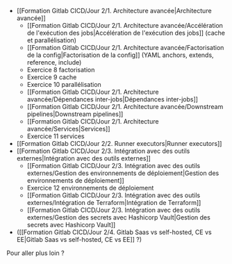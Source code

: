 - [[Formation Gitlab CICD/Jour 2/1. Architecture avancée|Architecture avancée]]
	- [[Formation Gitlab CICD/Jour 2/1. Architecture avancée/Accélération de l'exécution des jobs|Accélération de l'exécution des jobs]] (cache et parallélisation)
	- [[Formation Gitlab CICD/Jour 2/1. Architecture avancée/Factorisation de la config|Factorisation de la config]] (YAML anchors, extends, reference, include)
	- Exercice 8 factorisation
	- Exercice 9 cache
	- Exercice 10 parallélisation
	- [[Formation Gitlab CICD/Jour 2/1. Architecture avancée/Dépendances inter-jobs|Dépendances inter-jobs]]
	- [[Formation Gitlab CICD/Jour 2/1. Architecture avancée/Downstream pipelines|Downstream pipelines]]
	- [[Formation Gitlab CICD/Jour 2/1. Architecture avancée/Services|Services]]
	- Exercice 11 services
- [[Formation Gitlab CICD/Jour 2/2. Runner executors|Runner executors]]
- [[Formation Gitlab CICD/Jour 2/3. Intégration avec des outils externes|Intégration avec des outils externes]]
	- [[Formation Gitlab CICD/Jour 2/3. Intégration avec des outils externes/Gestion des environnements de déploiement|Gestion des environnements de déploiement]]
	- Exercice 12 environnements de déploiement
	- [[Formation Gitlab CICD/Jour 2/3. Intégration avec des outils externes/Intégration de Terraform|Intégration de Terraform]]
	- [[Formation Gitlab CICD/Jour 2/3. Intégration avec des outils externes/Gestion des secrets avec Hashicorp Vault|Gestion des secrets avec Hashicorp Vault]]
- ([[Formation Gitlab CICD/Jour 2/4. Gitlab Saas vs self-hosted, CE vs EE|Gitlab Saas vs self-hosted, CE vs EE]] ?)

Pour aller plus loin ?